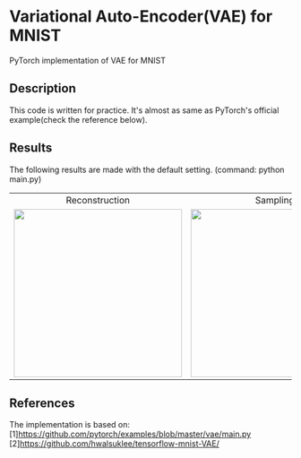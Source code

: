 # Variational Auto-Encoder(VAE) for MNIST
PyTorch implementation of VAE for MNIST

## Description
This code is written for practice. It's almost as same as PyTorch's official example(check the reference below).

## Results
The following results are made with the default setting. (command: python main.py)

<table align='center'>
<tr align='center'>
<td> Reconstruction </td>
<td> Sampling </td>
<td> Manifold(num of z = 2) </td>
</tr>
<tr>
<td><img src = 'results/reconstruction_100.jpg' height = '300px'>
<td><img src = 'results/sample_100.jpg' height = '300px'>
<td><img src = 'results/plot_along_z1_and_z2_axis__100.jpg' height = '300px'>
</tr>
</table>


## References
The implementation is based on:
[1]https://github.com/pytorch/examples/blob/master/vae/main.py
[2]https://github.com/hwalsuklee/tensorflow-mnist-VAE/